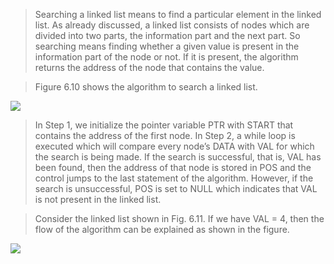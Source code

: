 
 > Searching a linked list means to find a particular 
element in the linked list. As already discussed, 
a linked list consists of nodes which are divided 
into two parts, the information part and the next 
part. So searching means finding whether a given 
value is present in the information part of the 
node or not. If it is present, the algorithm returns 
the address of the node that contains the value.
 

 > Figure 6.10 shows the algorithm to search a linked list. 

 <img src = "/DSA-Using-C/image/list/10.png"> 

 > In Step 1, we initialize the pointer variable PTR with 
START that contains the address of the first node. In 
Step 2, a while loop is executed which will compare 
every node’s DATA with VAL for which the search is 
being made. If the search is successful, that is, VAL has 
been found, then the address of that node is stored in 
POS and the control jumps to the last statement of the 
algorithm. However, if the search is unsuccessful, POS is 
set to NULL which indicates that VAL is not present in the 
linked list.
 

 >  Consider the linked list shown in Fig. 6.11. If we have VAL = 4, then the flow of the algorithm 
can be explained as shown in the figure. 

 <img src = "/DSA-Using-C/image/list/11.png"> 
